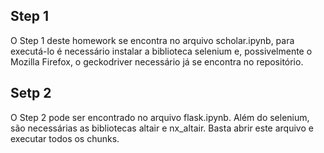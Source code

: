 Step 1
------

O Step 1 deste homework se encontra no arquivo scholar.ipynb, para executá-lo é necessário instalar a biblioteca selenium e, possivelmente o Mozilla Firefox, o geckodriver necessário já se encontra no repositório.

Setp 2
------

O Step 2 pode ser encontrado no arquivo flask.ipynb. Além do selenium, são necessárias as bibliotecas altair e nx\_altair. Basta abrir este arquivo e executar todos os chunks.
